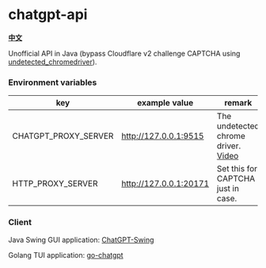 # chatgpt-api

**[中文](https://linweiyuan.github.io//2023/03/14/%E4%B8%80%E7%A7%8D%E5%8F%96%E5%B7%A7%E7%9A%84%E6%96%B9%E5%BC%8F%E7%BB%95%E8%BF%87Cloudflare-v2%E9%AA%8C%E8%AF%81.html)**

Unofficial API in Java (bypass Cloudflare v2 challenge CAPTCHA
using [undetected_chromedriver](https://github.com/ultrafunkamsterdam/undetected-chromedriver)).

### Environment variables

| key                  | example value          | remark                                                                                                                                                                                                                  |
|----------------------|------------------------|-------------------------------------------------------------------------------------------------------------------------------------------------------------------------------------------------------------------------|
| CHATGPT_PROXY_SERVER | http://127.0.0.1:9515  | The undetected chrome driver. [Video](https://linweiyuan.github.io/2023/03/14/%E4%B8%80%E7%A7%8D%E5%8F%96%E5%B7%A7%E7%9A%84%E6%96%B9%E5%BC%8F%E7%BB%95%E8%BF%87Cloudflare-v2%E9%AA%8C%E8%AF%81.html#%E8%A7%86%E9%A2%91) |
| HTTP_PROXY_SERVER    | http://127.0.0.1:20171 | Set this for CAPTCHA just in case.                                                                                                                                                                                      |

### Client

Java Swing GUI application: [ChatGPT-Swing](https://github.com/linweiyuan/ChatGPT-Swing)

Golang TUI application: [go-chatgpt](https://github.com/linweiyuan/go-chatgpt)